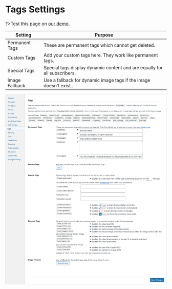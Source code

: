 # Tags Settings

?>Test this page on [our demo](https://demo2.mailster.co/wp-admin/edit.php?post_type=newsletter&page=mailster_settings#tags).

Setting | Purpose
--- | ---
Permanent Tags | These are permanent tags which cannot get deleted.
Custom Tags | Add your custom tags here. They work like permanent tags.
Special Tags | Special tags display dynamic content and are equally for all subscribers.
Image Fallback | Use a fallback for dynamic image tags if the image doesn't exist..

![Tags Settings Screen](/assets/settings-tags.png)
